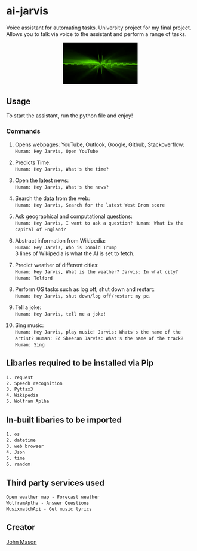 # ai-jarvis
Voice assistant for automating tasks. University project for my final project.
Allows you to talk via voice to the assistant and perform a range of tasks.

<p align="center">
  <img width="200" src="speech.gif" alt="Material Bread logo">
</p>
                           
## Usage
To start the assistant, run the python file and enjoy!

### Commands
1. Opens webpages: YouTube, Outlook, Google, Github, Stackoverflow:  
`Human: Hey Jarvis, Open YouTube`

2. Predicts Time:  
`Human: Hey Jarvis, What's the time?` 

3. Open the latest news:  
`Human: Hey Jarvis, What's the news?`

4. Search the data from the web:  
`Human: Hey Jarvis, Search for the latest West Brom score`

5. Ask geographical and computational questions:  
`Human: Hey Jarvis, I want to ask a question? Human: What is the capital of England?`

6. Abstract information from Wikipedia:  
`Human: Hey Jarvis, Who is Donald Trump`  
3 lines of Wikipedia is what the AI is set to fetch.

7. Predict weather of different cities:  
`Human: Hey Jarvis, What is the weather? Jarvis: In what city? Human: Telford`

8. Perform OS tasks such as log off, shut down and restart:  
`Human: Hey Jarvis, shut down/log off/restart my pc.`

9. Tell a joke:  
`Human: Hey Jarvis, tell me a joke!`

10. Sing music:  
`Human: Hey Jarvis, play music! Jarvis: Whats's the name of the artist? Human: Ed Sheeran Jarvis: What's the name of the track? Human: Sing`

## Libaries required to be installed via Pip
```
1. request  
2. Speech recognition  
3. Pyttsx3  
4. Wikipedia  
5. Wolfram Aplha
```

## In-built libaries to be imported
```
1. os
2. datetime
3. web browser
4. Json
5. time
6. random
```

## Third party services used
```
Open weather map - Forecast weather  
WolframAplha - Answer Questions
MusixmatchApi - Get music lyrics
```

## Creator
[John Mason](https://github.com/johnmason27)
